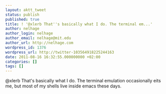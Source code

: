 ```yaml
---
layout: aktt_tweet
status: publish
published: true
title: ! '@xlerb That''s basically what I do. The terminal em...'
author: nelhage
author_login: nelhage
author_email: nelhage@mit.edu
author_url: http://nelhage.com
wordpress_id: 1376
wordpress_url: http://twitter-103564918225244163
date: 2011-08-16 16:32:55.000000000 +02:00
categories: []
tags: []
---
```

@xlerb That's basically what I do. The terminal emulation occasionally eits me, but most of my shells live inside emacs these days.
